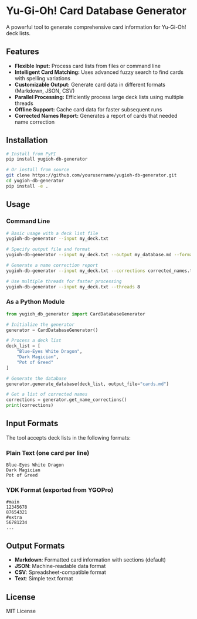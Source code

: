 # Yu-Gi-Oh! Card Database Generator

A powerful tool to generate comprehensive card information for Yu-Gi-Oh! deck lists.

## Features

- **Flexible Input:** Process card lists from files or command line
- **Intelligent Card Matching:** Uses advanced fuzzy search to find cards with spelling variations
- **Customizable Output:** Generate card data in different formats (Markdown, JSON, CSV)
- **Parallel Processing:** Efficiently process large deck lists using multiple threads
- **Offline Support:** Cache card data for faster subsequent runs
- **Corrected Names Report:** Generates a report of cards that needed name correction

## Installation

```bash
# Install from PyPI
pip install yugioh-db-generator

# Or install from source
git clone https://github.com/yourusername/yugioh-db-generator.git
cd yugioh-db-generator
pip install -e .
```

## Usage

### Command Line

```bash
# Basic usage with a deck list file
yugioh-db-generator --input my_deck.txt

# Specify output file and format
yugioh-db-generator --input my_deck.txt --output my_database.md --format markdown

# Generate a name correction report
yugioh-db-generator --input my_deck.txt --corrections corrected_names.txt

# Use multiple threads for faster processing
yugioh-db-generator --input my_deck.txt --threads 8
```

### As a Python Module

```python
from yugioh_db_generator import CardDatabaseGenerator

# Initialize the generator
generator = CardDatabaseGenerator()

# Process a deck list
deck_list = [
    "Blue-Eyes White Dragon",
    "Dark Magician",
    "Pot of Greed"
]

# Generate the database
generator.generate_database(deck_list, output_file="cards.md")

# Get a list of corrected names
corrections = generator.get_name_corrections()
print(corrections)
```

## Input Formats

The tool accepts deck lists in the following formats:

### Plain Text (one card per line)
```
Blue-Eyes White Dragon
Dark Magician
Pot of Greed
```

### YDK Format (exported from YGOPro)
```
#main
12345678
87654321
#extra
56781234
...
```

## Output Formats

- **Markdown**: Formatted card information with sections (default)
- **JSON**: Machine-readable data format
- **CSV**: Spreadsheet-compatible format
- **Text**: Simple text format

## License

MIT License
